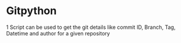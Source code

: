 # Gitpython
1 Script can be used to get the git details like commit ID, Branch, Tag, Datetime and author for a given repository
